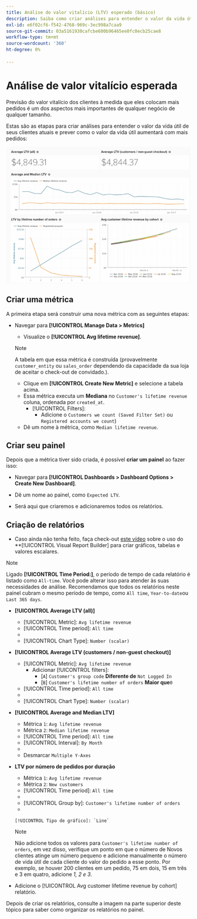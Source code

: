 ```yaml
---
title: Análise do valor vitalício (LTV) esperado (básico)
description: Saiba como criar análises para entender o valor da vida útil de seus clientes atuais e prever como o valor da vida útil aumentará com mais pedidos.
exl-id: e6f02cf6-f542-4768-969c-3ec998a7caa9
source-git-commit: 03a5161930cafcbe600b96465ee0fc0ecb25cae8
workflow-type: tm+mt
source-wordcount: '360'
ht-degree: 0%

---
```


# Análise de valor vitalício esperada

Previsão do valor vitalício dos clientes à medida que eles colocam mais pedidos é um dos aspectos mais importantes de qualquer negócio de qualquer tamanho.

Estas são as etapas para criar análises para entender o valor da vida útil de seus clientes atuais e prever como o valor da vida útil aumentará com mais pedidos:

![valor vitalício esperado](../../assets/expected_ltv_720.png)

## Criar uma métrica

A primeira etapa será construir uma nova métrica com as seguintes etapas:
* Navegar para **[!UICONTROL Manage Data > Metrics]**
   * Visualize o **[!UICONTROL Avg lifetime revenue]**.

   >[!NOTE]
   >
   >A tabela em que essa métrica é construída (provavelmente `customer_entity` ou `sales_order` dependendo da capacidade da sua loja de aceitar o check-out de convidado.).

   * Clique em **[!UICONTROL Create New Metric]** e selecione a tabela acima.
   * Essa métrica executa um **Mediana** no `Customer's lifetime revenue` coluna, ordenada por `created_at`.
      * [!UICONTROL Filters]:
         * Adicione o `Customers we count (Saved Filter Set)` ou `Registered accounts we count`)
   * Dê um nome à métrica, como `Median lifetime revenue`.



## Criar seu painel

Depois que a métrica tiver sido criada, é possível **criar um painel** ao fazer isso:
* Navegar para **[!UICONTROL Dashboards > Dashboard Options > Create New Dashboard]**.
* Dê um nome ao painel, como `Expected LTV`.

* Será aqui que criaremos e adicionaremos todos os relatórios.

## Criação de relatórios

* Caso ainda não tenha feito, faça check-out [este vídeo](https://fast.wistia.net/embed/iframe/24zz7wmjrt) sobre o uso do **[!UICONTROL Visual Report Builder] para criar gráficos, tabelas e valores escalares.

>[!NOTE]
>
>Ligado **[!UICONTROL Time Period:]**, o período de tempo de cada relatório é listado como `All-time`. Você pode alterar isso para atender às suas necessidades de análise. Recomendamos que todos os relatórios neste painel cubram o mesmo período de tempo, como `All time`, `Year-to-date`ou `Last 365 days`.

* **[!UICONTROL Average LTV (all)]**
   * [!UICONTROL Metric]: `Avg lifetime revenue`
   * [!UICONTROL Time period]: `All time`
   * 
      [!UICONTROL Intervalo]: `None`
   * [!UICONTROL Chart Type]: `Number (scalar)`

* **[!UICONTROL Average LTV (customers / non-guest checkout)]**
   * [!UICONTROL Metric]: `Avg lifetime revenue`
      * Adicionar [!UICONTROL filters]:
         * [`A`] `Customer's group code` **Diferente de** `Not Logged In`
         * [`B`] `Customer's lifetime number of orders` **Maior que**`0`
   * [!UICONTROL Time period]: `All time`
   * 
      [!UICONTROL Intervalo]: `None`
   * [!UICONTROL Chart Type]: `Number (scalar)`


* **[!UICONTROL Average and Median LTV]**
   * Métrica `1`: `Avg lifetime revenue`
   * Métrica `2`: `Median lifetime revenue`
   * [!UICONTROL Time period]: `All time`
   * [!UICONTROL Interval]: `By Month`
   * 
      [!UICONTROL Tipo de gráfico]: `Line`
   * Desmarcar `Multiple Y-Axes`

* **LTV por número de pedidos por duração**
   * Métrica `1`: `Avg lifetime revenue`
   * Métrica `2`: `New customers`
   * [!UICONTROL Time period]: `All time`
   * 
      [!UICONTROL Intervalo]: `None`
   * [!UICONTROL Group by]: `Customer's lifetime number of orders`
   * 

      [!UICONTROL Tipo de gráfico]: `Line`
   >[!NOTE]
   >
   >Não adicione todos os valores para `Customer's lifetime number of orders`, em vez disso, verifique um ponto em que o número de Novos clientes atinge um número pequeno e adicione manualmente o número de vida útil de cada cliente do valor do pedido a esse ponto. Por exemplo, se houver 200 clientes em um pedido, 75 em dois, 15 em três e 3 em quatro, adicione *1, 2 e 3*.

* Adicione o [!UICONTROL Avg customer lifetime revenue by cohort] relatório.

Depois de criar os relatórios, consulte a imagem na parte superior deste tópico para saber como organizar os relatórios no painel.
